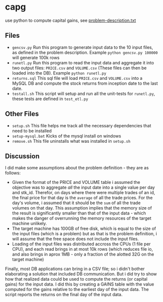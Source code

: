# capg
use python to compute capital gains, see [problem-description.txt](https://github.com/vacostco/capg/blob/main/problem-description.txt)

## Files

- `gencsv.py` Run this program to generate input data to the 10 input files, as defined in the problem description. Example ```python gencsv.py 100000``` will generate 100k rows
- `runetl.py` Run this program to read the input data and aggregate it into two output files: `PRICE.csv` and `VOLUME.csv` (These files can then be loaded into the DB). Example ```python runetl.py```
- `returns.sql` This sql file will load `PRICE.csv` and `VOLUME.csv` into a MySQL DB and compute the stock returns from inception date to the last date.
- `testall.sh` This script will setup and run all the unit-tests for `runetl.py`, these tests are defined in `test_etl.py`
## Other Files 
- `setup.sh` This file helps me track all the necessary dependencies that need to be installed
- `setup-mysql.bat` Kicks of the mysql install on windows
- `remove.sh` This file uninstalls what was installed in `setup.sh`
## Discussion

I did make some assumptions about the problem definition - they are as follows:
- Given the format of the PRICE and VOLUME table i assumed the objective was to aggregate _all_ the input date into a single value per day and stk_id.  Therefor, on days where there were multiple trades of an id, the final price for that day is the `average` of all the trade prices.  For the day's volume, i assumed that it should be the `sum` of all the trade volumes on that day.  This assumption implies that the memory size of the result is significantly smaller than that of the input data - which makes the danger of overrunning the memory resources of the target machine unlikely.
- The target machine has 100GB of free disk, which is equal to the size of the input files (which is a problem) but as that is the problem definition, i will assume that the free space does not include the input files.
- Loading of the input files was distributed accross the CPUs (1 file per CPU), and each read brings in at most 10k rows (which reduces file io, and also brings in aprox 1MB - only a fraction of the alotted 32G on the target machine)

Finally, most DB applications can bring in a CSV file; so i didn't bother elaborating a solution that included DB communication.  But i did try to show how that realized data could be used to compute the returns (or capital gains) for the input data.  I did this by creating a GAINS table with the value computed for the gains relative to the earliest day of the input data.  The script reports the returns on the final day of the input data.